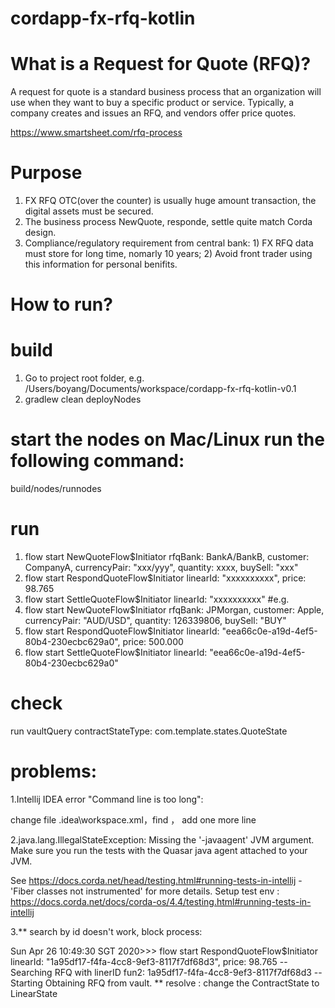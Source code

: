 # **cordapp-fx-rfq-kotlin**

# What is a Request for Quote (RFQ)?
A request for quote is a standard business process that an organization will use when they want to buy a specific product or service. Typically, a company creates and issues an RFQ, and vendors offer price quotes. 

https://www.smartsheet.com/rfq-process

# Purpose
1. FX RFQ OTC(over the counter) is usually huge amount transaction, the digital assets must be secured. 
2. The business process NewQuote, responde, settle quite match Corda design.
3. Compliance/regulatory requirement from central bank: 1) FX RFQ data must store for long time, nomarly 10 years; 2) Avoid front trader using this information for personal benifits.


# How to run?
# build
1. Go to project root folder, e.g. /Users/boyang/Documents/workspace/cordapp-fx-rfq-kotlin-v0.1
2. gradlew clean deployNodes

# start the nodes on Mac/Linux run the following command: 
build/nodes/runnodes

# run
1. flow start NewQuoteFlow$Initiator rfqBank: BankA/BankB, customer: CompanyA, currencyPair: "xxx/yyy", quantity: xxxx, buySell: "xxx"
2. flow start RespondQuoteFlow$Initiator linearId: "xxxxxxxxxx", price: 98.765
3. flow start SettleQuoteFlow$Initiator linearId: "xxxxxxxxxx"
#e.g.
1. flow start NewQuoteFlow$Initiator rfqBank: JPMorgan, customer: Apple, currencyPair: "AUD/USD", quantity: 126339806, buySell: "BUY"
2. flow start RespondQuoteFlow$Initiator linearId: "eea66c0e-a19d-4ef5-80b4-230ecbc629a0", price: 500.000
3. flow start SettleQuoteFlow$Initiator linearId: "eea66c0e-a19d-4ef5-80b4-230ecbc629a0"

# check
run vaultQuery contractStateType: com.template.states.QuoteState
    
# problems:
1.Intellij IDEA error "Command line is too long":

change file .idea\workspace.xml，find <component name="PropertiesComponent"> ， add one more line  <property name="dynamic.classpath" value="true" />

2.java.lang.IllegalStateException: Missing the '-javaagent' JVM argument. Make sure you run the tests with the Quasar java agent attached to your JVM.

  See https://docs.corda.net/head/testing.html#running-tests-in-intellij - 'Fiber classes not instrumented' for more details.
  Setup test env : https://docs.corda.net/docs/corda-os/4.4/testing.html#running-tests-in-intellij  

3.** search by id doesn't work, block process:

Sun Apr 26 10:49:30 SGT 2020>>> flow start RespondQuoteFlow$Initiator linearId: "1a95df17-f4fa-4cc8-9ef3-8117f7df68d3", price: 98.765
 -- Searching RFQ with linerID fun2: 1a95df17-f4fa-4cc8-9ef3-8117f7df68d3 --
Starting
Obtaining RFQ from vault.
** resolve : change the ContractState to LinearState

  

